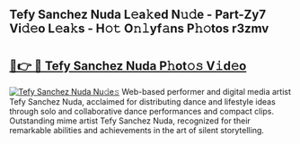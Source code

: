 ## Tefy Sanchez Nuda L𝚎a𝚔ed N𝚞𝚍e - Part-Zy7 Vi𝚍𝚎o L𝚎a𝚔s - H𝚘𝚝 O𝚗𝚕yf𝚊ns P𝚑𝚘tos r3zmv

# <h2><a href="http://kf9wvto.oniu.top/?m=Tefy+Sanchez+Nuda">🔗👉 🔴 Tefy Sanchez Nuda P𝚑ot𝚘𝚜 V𝚒d𝚎o</a></h2>

[![Tefy Sanchez Nuda Nu𝚍e𝚜](https://i.imgur.com/0qMVB7G.gif)](http://kf9wvto.oniu.top/?m=Tefy+Sanchez+Nuda)
Web-based performer and digital media artist Tefy Sanchez Nuda, acclaimed for distributing dance and lifestyle ideas through solo and collaborative dance performances and compact clips. Outstanding mime artist Tefy Sanchez Nuda, recognized for their remarkable abilities and achievements in the art of silent storytelling.  

